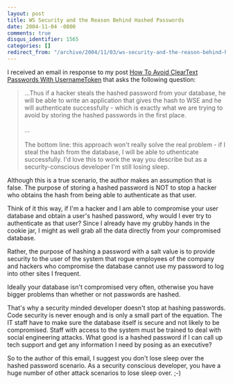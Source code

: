 ```yaml
---
layout: post
title: WS Security and the Reason Behind Hashed Passwords
date: 2004-11-04 -0800
comments: true
disqus_identifier: 1565
categories: []
redirect_from: "/archive/2004/11/03/ws-security-and-the-reason-behind-hashed-passwords.aspx/"
---
```


I received an email in response to my post [How To Avoid ClearText
Passwords With
UsernameToken](http://haacked.com/archive/2004/09/09/1177.aspx) that
asks the following question:

> ...Thus if a hacker steals the hashed password from your database, he
> will be able to write an application that gives the hash to WSE and he
> will authenticate successfully - which is exactly what we are trying
> to avoid by storing the hashed passwords in the first place. \
> \
> ...\
> \
>  The bottom line: this approach won't really solve the real problem -
> if I steal the hash from the database, I will be able to uthenticate
> successfully. I'd love this to work the way you describe but as a
> security-conscious developer I'm still losing sleep.

Although this is a true scenario, the author makes an assumption that is
false. The purpose of storing a hashed password is NOT to stop a hacker
who obtains the hash from being able to authenticate as that user.

Think of it this way, if I'm a hacker and I am able to compromise your
user database and obtain a user's hashed password, why would I ever try
to authenticate as that user? Since I already have my grubby hands in
the cookie jar, I might as well grab all the data directly from your
compromised database.

Rather, the purpose of hashing a password with a salt value is to
provide security to the user of the system that rogue employees of the
company and hackers who compromise the database cannot use my password
to log into other sites I frequent.

Ideally your database isn't compromised very often, otherwise you have
bigger problems than whether or not passwords are hashed.

That's why a security minded developer doesn't stop at hashing
passwords. Code security is never enough and is only a small part of the
equation. The IT staff have to make sure the database itself is secure
and not likely to be compromised. Staff with access to the system must
be trained to deal with social engineering attacks. What good is a
hashed password if I can call up tech support and get any information I
need by posing as an executive?

So to the author of this email, I suggest you don't lose sleep over the
hashed password scenario. As a security conscious developer, you have a
huge number of other attack scenarios to lose sleep over. ;-)

